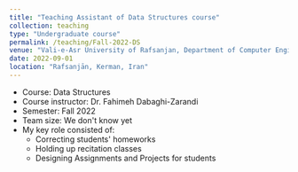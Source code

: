 ```yaml
---
title: "Teaching Assistant of Data Structures course"
collection: teaching
type: "Undergraduate course"
permalink: /teaching/Fall-2022-DS
venue: "Vali-e-Asr University of Rafsanjan, Department of Computer Engineering"
date: 2022-09-01
location: "Rafsanjān, Kerman, Iran"
---
```


- Course: Data Structures
- Course instructor: Dr. Fahimeh Dabaghi-Zarandi
- Semester: Fall 2022
- Team size: We don't know yet
- My key role consisted of:
  - Correcting students' homeworks
  - Holding up recitation classes
  - Designing Assignments and Projects for students

<!-- ## More Info:
[Github Page](https://github.com/VRU-CE/Design_and_Analysis_of_Algorithms-4002) -->
